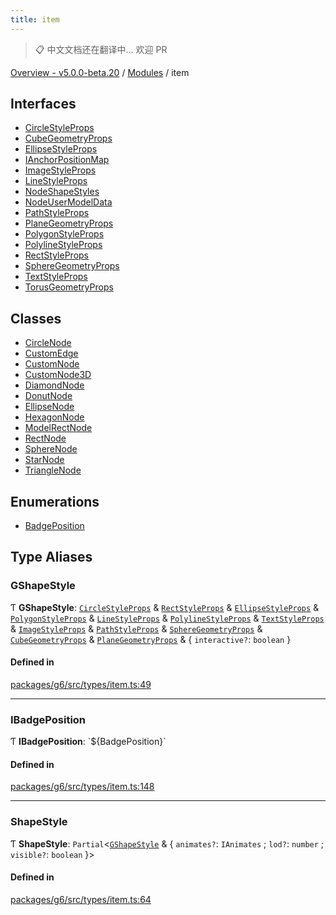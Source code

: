 ```yaml
---
title: item
---
```


> 📋 中文文档还在翻译中... 欢迎 PR

[Overview - v5.0.0-beta.20](../README.zh.md) / [Modules](../modules.zh.md) / item

## Interfaces

- [CircleStyleProps](../interfaces/item/CircleStyleProps.zh.md)
- [CubeGeometryProps](../interfaces/item/CubeGeometryProps.zh.md)
- [EllipseStyleProps](../interfaces/item/EllipseStyleProps.zh.md)
- [IAnchorPositionMap](../interfaces/item/IAnchorPositionMap.zh.md)
- [ImageStyleProps](../interfaces/item/ImageStyleProps.zh.md)
- [LineStyleProps](../interfaces/item/LineStyleProps.zh.md)
- [NodeShapeStyles](../interfaces/item/NodeShapeStyles.zh.md)
- [NodeUserModelData](../interfaces/item/NodeUserModelData.zh.md)
- [PathStyleProps](../interfaces/item/PathStyleProps.zh.md)
- [PlaneGeometryProps](../interfaces/item/PlaneGeometryProps.zh.md)
- [PolygonStyleProps](../interfaces/item/PolygonStyleProps.zh.md)
- [PolylineStyleProps](../interfaces/item/PolylineStyleProps.zh.md)
- [RectStyleProps](../interfaces/item/RectStyleProps.zh.md)
- [SphereGeometryProps](../interfaces/item/SphereGeometryProps.zh.md)
- [TextStyleProps](../interfaces/item/TextStyleProps.zh.md)
- [TorusGeometryProps](../interfaces/item/TorusGeometryProps.zh.md)

## Classes

- [CircleNode](../classes/item/CircleNode.zh.md)
- [CustomEdge](../classes/item/CustomEdge.zh.md)
- [CustomNode](../classes/item/CustomNode.zh.md)
- [CustomNode3D](../classes/item/CustomNode3D.zh.md)
- [DiamondNode](../classes/item/DiamondNode.zh.md)
- [DonutNode](../classes/item/DonutNode.zh.md)
- [EllipseNode](../classes/item/EllipseNode.zh.md)
- [HexagonNode](../classes/item/HexagonNode.zh.md)
- [ModelRectNode](../classes/item/ModelRectNode.zh.md)
- [RectNode](../classes/item/RectNode.zh.md)
- [SphereNode](../classes/item/SphereNode.zh.md)
- [StarNode](../classes/item/StarNode.zh.md)
- [TriangleNode](../classes/item/TriangleNode.zh.md)

## Enumerations

- [BadgePosition](../enums/item/BadgePosition.zh.md)

## Type Aliases

### GShapeStyle

Ƭ **GShapeStyle**: [`CircleStyleProps`](../interfaces/item/CircleStyleProps.zh.md) & [`RectStyleProps`](../interfaces/item/RectStyleProps.zh.md) & [`EllipseStyleProps`](../interfaces/item/EllipseStyleProps.zh.md) & [`PolygonStyleProps`](../interfaces/item/PolygonStyleProps.zh.md) & [`LineStyleProps`](../interfaces/item/LineStyleProps.zh.md) & [`PolylineStyleProps`](../interfaces/item/PolylineStyleProps.zh.md) & [`TextStyleProps`](../interfaces/item/TextStyleProps.zh.md) & [`ImageStyleProps`](../interfaces/item/ImageStyleProps.zh.md) & [`PathStyleProps`](../interfaces/item/PathStyleProps.zh.md) & [`SphereGeometryProps`](../interfaces/item/SphereGeometryProps.zh.md) & [`CubeGeometryProps`](../interfaces/item/CubeGeometryProps.zh.md) & [`PlaneGeometryProps`](../interfaces/item/PlaneGeometryProps.zh.md) & { `interactive?`: `boolean` }

#### Defined in

[packages/g6/src/types/item.ts:49](https://github.com/antvis/G6/blob/61e525e59b/packages/g6/src/types/item.ts#L49)

---

### IBadgePosition

Ƭ **IBadgePosition**: \`${BadgePosition}\`

#### Defined in

[packages/g6/src/types/item.ts:148](https://github.com/antvis/G6/blob/61e525e59b/packages/g6/src/types/item.ts#L148)

---

### ShapeStyle

Ƭ **ShapeStyle**: `Partial`<[`GShapeStyle`](item.zh.md#gshapestyle) & { `animates?`: `IAnimates` ; `lod?`: `number` ; `visible?`: `boolean` }\>

#### Defined in

[packages/g6/src/types/item.ts:64](https://github.com/antvis/G6/blob/61e525e59b/packages/g6/src/types/item.ts#L64)
